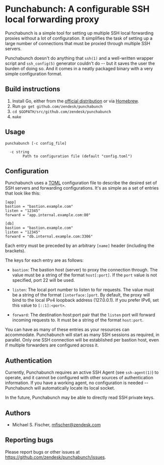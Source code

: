 Punchabunch: A configurable SSH local forwarding proxy
======================================================

Punchabunch is a simple tool for setting up multiple SSH local forwarding
proxies without a lot of configuration.  It simplifies the task of setting
up a large number of connections that must be proxied through multiple
SSH servers.

Punchabunch doesn't do anything that `ssh(1)` and a well-written
wrapper script and `ssh_config(5)` generator couldn't do -- but it saves
the user the burden of doing so.  And it comes in a neatly packaged binary
with a very simple configuration format.

Build instructions
------------------
1. Install Go, either from the [official distribution](https://golang.org/dl/) or via
   [Homebrew](http://brew.sh).
1. Run `go get github.com/zendesk/punchabunch`
1. `cd $GOPATH/src/github.com/zendesk/punchabunch`
1. `make`

Usage
-----
```
punchabunch [-c config_file]

  -c string
    	Path to configuration file (default "config.toml")
```


Configuration
-------------

Punchabunch uses a [TOML](https://github.com/toml-lang/toml) configuration
file to describe the desired set of SSH servers and forwarding configurations.
It's as simple as a set of entries that look like this:

```
[app]
bastion = "bastion.example.com"
listen = "12345"
forward = "app.internal.example.com:80"

[db]
bastion = "bastion.example.com"
listen = "12345"
forward = "db.internal.example.com:3306"
```

Each entry must be preceded by an arbitrary `[name]` header (including the
brackets).

The keys for each entry are as follows:

* `bastion`: The bastion host (server) to proxy the connection through.
  The value must be a string of the format `host[:port]`.  If the `port`
  value is not specified, port 22 will be used.

* `listen`: The local port number to listen to for requests.  The value
  must be a string of the format `[interface:]port`.  By default, the
  proxy will bind to the local IPv4 loopback address (127.0.0.1). If
  you prefer IPv6, set this value to `[::1]:<port>`.

* `forward`: The destination host:port pair that the `listen` port
  will forward incoming requests to.  It must be a string of the format
  `host:port`.

You can have as many of these entries as your resources can accommodate.
Punchabunch will start as many SSH sessions as required, in parallel.  Only one
SSH connection will be established per bastion host, even if multiple
forwarders are configured across it.

Authentication
--------------
Currently, Punchabunch requires an active SSH Agent (see `ssh-agent(1)`)
to operate, and it cannot be configured with other sources of
authentication information.   If you have a working agent, no
configuration is needed -- Punchabunch will automatically locate its
local socket.

In the future, Punchabunch may be able to directly read SSH private keys.

Authors
-------
* Michael S. Fischer, [mfischer@zendesk.com](mailto:mfischer@zendesk.com)

Reporting bugs
--------------
Please report bugs or other issues at https://github.com/zendesk/punchabunch/issues.
